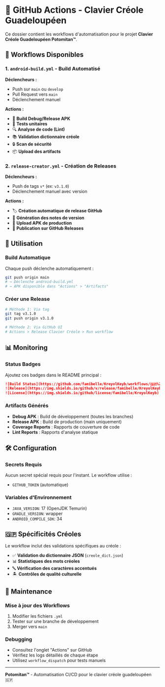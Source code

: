 # 🤖 GitHub Actions - Clavier Créole Guadeloupéen

Ce dossier contient les workflows d'automatisation pour le projet **Clavier Créole Guadeloupéen Potomitan™**.

## 🔄 Workflows Disponibles

### 1. `android-build.yml` - Build Automatisé
**Déclencheurs :**
- Push sur `main` ou `develop`
- Pull Request vers `main`
- Déclenchement manuel

**Actions :**
- 🔨 **Build Debug/Release APK**
- 🧪 **Tests unitaires**
- 🔍 **Analyse de code (Lint)**
- 📚 **Validation dictionnaire créole**
- 🔒 **Scan de sécurité**
- 📦 **Upload des artifacts**

### 2. `release-creator.yml` - Création de Releases
**Déclencheurs :**
- Push de tags `v*` (ex: `v3.1.0`)
- Déclenchement manuel avec version

**Actions :**
- 🏷️ **Création automatique de release GitHub**
- 📝 **Génération des notes de version**
- 📱 **Upload APK de production**
- 🎯 **Publication sur GitHub Releases**

## 🚀 Utilisation

### Build Automatique
Chaque push déclenche automatiquement :
```bash
git push origin main
# → Déclenche android-build.yml
# → APK disponible dans "Actions" > "Artifacts"
```

### Créer une Release
```bash
# Méthode 1: Via tag
git tag v3.1.0
git push origin v3.1.0

# Méthode 2: Via GitHub UI
# Actions > Release Clavier Créole > Run workflow
```

## 📊 Monitoring

### Status Badges
Ajoutez ces badges dans le README principal :

```markdown
![Build Status](https://github.com/famibelle/KreyolKeyb/workflows/🇬🇵%20Build%20Clavier%20Créole%20Guadeloupéen/badge.svg)
![Release](https://img.shields.io/github/v/release/famibelle/KreyolKeyb)
![License](https://img.shields.io/github/license/famibelle/KreyolKeyb)
```

### Artifacts Générés
- **Debug APK** : Build de développement (toutes les branches)
- **Release APK** : Build de production (main uniquement)
- **Coverage Reports** : Rapports de couverture de code
- **Lint Reports** : Rapports d'analyse statique

## 🛠️ Configuration

### Secrets Requis
Aucun secret spécial requis pour l'instant. Le workflow utilise :
- `GITHUB_TOKEN` (automatique)

### Variables d'Environnement
- `JAVA_VERSION`: 17 (OpenJDK Temurin)
- `GRADLE_VERSION`: wrapper
- `ANDROID_COMPILE_SDK`: 34

## 🇬🇵 Spécificités Créoles

Le workflow inclut des validations spécifiques au créole :
- ✅ **Validation du dictionnaire JSON** (`creole_dict.json`)
- 📊 **Statistiques des mots créoles**
- 🔤 **Vérification des caractères accentués**
- 🏝️ **Contrôles de qualité culturelle**

## 🔧 Maintenance

### Mise à jour des Workflows
1. Modifier les fichiers `.yml`
2. Tester sur une branche de développement
3. Merger vers `main`

### Debugging
- Consultez l'onglet "Actions" sur GitHub
- Vérifiez les logs détaillés de chaque étape
- Utilisez `workflow_dispatch` pour tests manuels

---

**Potomitan™** - Automatisation CI/CD pour le clavier créole guadeloupéen 🇬🇵